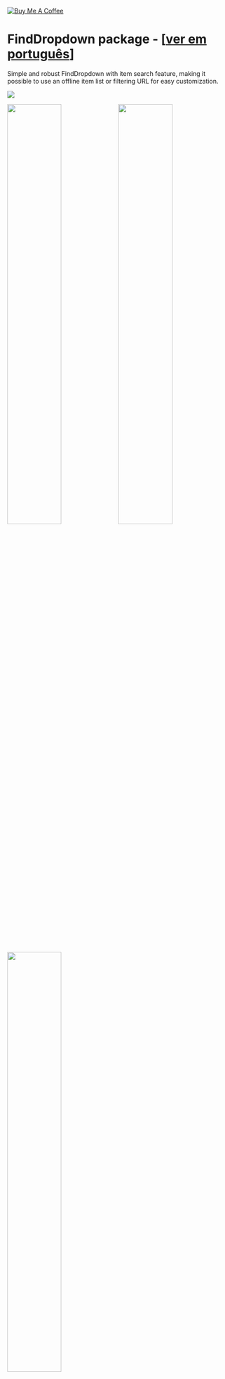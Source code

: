 [![Buy Me A Coffee](https://img.shields.io/badge/Donate-Buy%20Me%20A%20Coffee-yellow.svg)](https://www.buymeacoffee.com/deivao)

# FindDropdown package - [[ver em português](https://github.com/davidsdearaujo/find_dropdown/blob/master/README-PT.md)]

Simple and robust FindDropdown with item search feature, making it possible to use an offline item list or filtering URL for easy customization.

![](https://github.com/davidsdearaujo/find_dropdown/blob/master/screenshots/Screenshot_4.png?raw=true)

<img src="https://github.com/davidsdearaujo/find_dropdown/blob/master/screenshots/GIF_Simple.gif?raw=true" width="49.5%" /> <img src="https://github.com/davidsdearaujo/find_dropdown/blob/master/screenshots/GIF_Custom_Layout.gif?raw=true" width="49.5%" />
<img src="https://user-images.githubusercontent.com/16373553/94360038-f0c22000-0080-11eb-8687-d5e8af02ed7b.png" width="49.5%" />



## ATTENTION
If you use rxdart in your project in a version lower than 0.23.x, use version `0.1.7+1` of this package. Otherwise, you can use the most current version!

## Versions
**RxDart 0.23.x or less**: 0.1.7+1

**Non Null Safety Version**: 0.2.3 or less

**Null Safety Version**: 1.0.0 or more

## packages.yaml
```yaml
find_dropdown: <lastest version>
```

## Import
```dart
import 'package:find_dropdown/find_dropdown.dart';
```

## Simple implementation

```dart
FindDropdown(
  items: ["Brasil", "Itália", "Estados Unidos", "Canadá"],
  label: "País",
  onChanged: (String item) => print(item),
  selectedItem: "Brasil",
);
```

## Multiple selectable items
```dart
FindDropdown<String>.multiSelect(
  items: ["Brasil", "Itália", "Estados Unidos", "Canadá"],
  label: "País",
  onChanged: (List<String> items) => print(items),
  selectedItems: ["Brasil"],
);
```

## Validation
```dart
FindDropdown(
  items: ["Brasil", "Itália", "Estados Unidos", "Canadá"],
  label: "País",
  onChanged: (String item) => print(item),
  selectedItem: "Brasil",
  validate: (String item) {
    if (item == null)
      return "Required field";
    else if (item == "Brasil")
      return "Invalid item";
    else
      return null; //return null to "no error"
  },
);
```


## Endpoint implementation (using [Dio package](https://pub.dev/packages/dio))
```dart
FindDropdown<UserModel>(
  label: "Nome",
  onFind: (String filter) async {
    var response = await Dio().get(
        "http://5d85ccfb1e61af001471bf60.mockapi.io/user",
        queryParameters: {"filter": filter},
    );
    var models = UserModel.fromJsonList(response.data);
    return models;
  },
  onChanged: (UserModel data) {
    print(data);
  },
);
```

## Clear selected items
```dart
var countriesKey = GlobalKey<FindDropdownState>();

Column(
  children: [
    FindDropdown<String>(
      key: countriesKey,
      items: ["Brasil", "Itália", "Estados Unidos", "Canadá"],
      label: "País",
      selectedItem: "Brasil",
      showSearchBox: false,
      onChanged: (selectedItem) => print("country: $selectedItem"),
    ),
    RaisedButton(
      child: Text('Limpar Países'),
      color: Theme.of(context).primaryColor,
      textColor: Theme.of(context).primaryIconTheme.color,
      onPressed: () => countriesKey.currentState?.clear(),
    ),
  ],
)
``` 

## Change selected items
```dart
var countriesKey = GlobalKey<FindDropdownState>();

Column(
  children: [
    FindDropdown<UserModel>(
      label: "Nome",
      onFind: (String filter) => getData(filter),
      searchBoxDecoration: InputDecoration(
        hintText: "Search",
        border: OutlineInputBorder(),
      ),
      onChanged: (UserModel data) {
        print(data);
        countriesKey.currentState.setSelectedItem("Brasil");
      },
    ),
    FindDropdown<String>(
      key: countriesKey,
      items: ["Brasil", "Itália", "Estados Unidos", "Canadá"],
      label: "País",
      selectedItem: "Brasil",
      showSearchBox: false,
      onChanged: (selectedItem) => print("country: $selectedItem"),
    ),
  ],
)
``` 

### [MORE EXAMPLES](https://github.com/davidsdearaujo/find_dropdown/tree/master/example)

## Layout customization
You can customize the layout of the FindDropdown and its items. [EXAMPLE](https://github.com/davidsdearaujo/find_dropdown/tree/master/example#custom-layout-endpoint-example)

To **customize the FindDropdown**, we have the `dropdownBuilder` property, which takes a function with the parameters:
- `BuildContext context`: current context;
- `T item`: Current item, where **T** is the type passed in the FindDropdown constructor.

To **customize the items**, we have the `dropdownItemBuilder` property, which takes a function with the parameters:
- `BuildContext context`: current context;
- `T item`: Current item, where **T** is the type passed in the FindDropdown constructor.
- `bool isSelected`: Boolean that tells you if the current item is selected.

# Attention
To use a template as an item type, you need to implement **toString**, **equals** and **hashcode**, as shown below:

```dart
class UserModel {
  final String id;
  final DateTime createdAt;
  final String name;
  final String avatar;

  UserModel({this.id, this.createdAt, this.name, this.avatar});

  @override
  String toString() => name;

  @override
  operator ==(o) => o is UserModel && o.id == id;

  @override
  int get hashCode => id.hashCode^name.hashCode^createdAt.hashCode;

}
```
